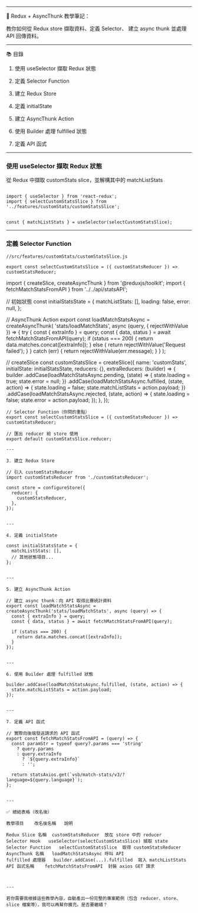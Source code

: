 
---

📘 Redux + AsyncThunk 教學筆記：

教你如何從 Redux store 擷取資料、定義 Selector、
建立 async thunk 並處理 API 回傳資料。

---

📚 目錄

1. 使用 useSelector 擷取 Redux 狀態
2. 定義 Selector Function
3. 建立 Redux Store


4. 定義 initialState


5. 建立 AsyncThunk Action


6. 使用 Builder 處理 fulfilled 狀態


7. 定義 API 函式




---
### 使用 useSelector 擷取 Redux 狀態

從 Redux 中擷取 customStats slice，並解構其中的 matchListStats
```

import { useSelector } from 'react-redux';
import { selectCustomStatsSlice } from '../features/customStats/customStatsSlice';


const { matchListStats } = useSelector(selectCustomStatsSlice);
```

---
### 定義 Selector Function
```
//src/features/customStats/customStatsSlice.js

export const selectCustomStatsSlice = ({ customStatsReducer }) => customStatsReducer;

```
import { createSlice, createAsyncThunk } from '@reduxjs/toolkit';
import { fetchMatchStatsFromAPI } from '../../api/statsAPI';

// 初始狀態
const initialStatsState = {
  matchListStats: [],
  loading: false,
  error: null,
};

// AsyncThunk Action
export const loadMatchStatsAsync = createAsyncThunk(
  'stats/loadMatchStats',
  async (query, { rejectWithValue }) => {
    try {
      const { extraInfo } = query;
      const { data, status } = await fetchMatchStatsFromAPI(query);
      if (status === 200) {
        return data.matches.concat([extraInfo]);
      } else {
        return rejectWithValue('Request failed');
      }
    } catch (err) {
      return rejectWithValue(err.message);
    }
  }
);

// createSlice
const customStatsSlice = createSlice({
  name: 'customStats',
  initialState: initialStatsState,
  reducers: {},
  extraReducers: (builder) => {
    builder
      .addCase(loadMatchStatsAsync.pending, (state) => {
        state.loading = true;
        state.error = null;
      })
      .addCase(loadMatchStatsAsync.fulfilled, (state, action) => {
        state.loading = false;
        state.matchListStats = action.payload;
      })
      .addCase(loadMatchStatsAsync.rejected, (state, action) => {
        state.loading = false;
        state.error = action.payload;
      });
  },
});
```
// Selector Function（你問的重點）
export const selectCustomStatsSlice = ({ customStatsReducer }) => customStatsReducer;

// 匯出 reducer 給 store 使用
export default customStatsSlice.reducer;

---

3. 建立 Redux Store

// 引入 customStatsReducer
import customStatsReducer from './customStatsReducer';

const store = configureStore({
  reducer: {
    customStatsReducer,
  },
});


---

4. 定義 initialState

const initialStatsState = {
  matchListStats: [],
  // 其他狀態項目...
};


---

5. 建立 AsyncThunk Action

// 建立 async thunk：向 API 取得比賽統計資料
export const loadMatchStatsAsync = createAsyncThunk('stats/loadMatchStats', async (query) => {
  const { extraInfo } = query;
  const { data, status } = await fetchMatchStatsFromAPI(query);

  if (status === 200) {
    return data.matches.concat([extraInfo]);
  }
});


---

6. 使用 Builder 處理 fulfilled 狀態

builder.addCase(loadMatchStatsAsync.fulfilled, (state, action) => {
  state.matchListStats = action.payload;
});


---

7. 定義 API 函式

// 實際向後端發送請求的 API 函式
export const fetchMatchStatsFromAPI = (query) => {
  const paramStr = typeof query?.params === 'string'
    ? query.params
    : query.extraInfo
      ? `${query.extraInfo}`
      : '';

  return statsAxios.get(`vsb/match-stats/v3/?language=${query.language}`);
};


---

✅ 總結表格（改名後）

教學項目	改名後名稱	說明

Redux Slice 名稱	customStatsReducer	放在 store 中的 reducer
Selector Hook	useSelector(selectCustomStatsSlice)	擷取 state
Selector Function	selectCustomStatsSlice	取得 customStatsReducer
AsyncThunk 名稱	loadMatchStatsAsync	呼叫 API
fulfilled 處理器	builder.addCase(...).fulfilled	寫入 matchListStats
API 函式名稱	fetchMatchStatsFromAPI	封裝 axios GET 請求



---

若你需要我根據這些教學內容，自動產出一份完整的專案範例（包含 reducer、store、slice 檔案等），我可以再幫你擴充。是否要繼續？

